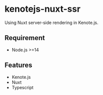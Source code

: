 # kenotejs-nuxt-ssr

Using Nuxt server-side rendering in Kenote.js.

## Requirement

- Node.js >=14

## Features

- Kenote.js
- Nuxt
- Typescript